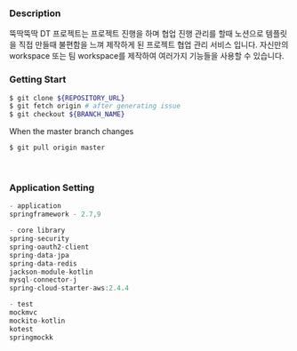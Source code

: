 ### Description
뚝딱뚝딱 DT 프로젝트는 프로젝트 진행을 하며 협업 진행 관리를 할때 노션으로 템플릿을 직접 만들때 불편함을 느껴 제작하게 된 프로젝트 협업 관리 
서비스 입니다. 자신만의 workspace 또는 팀 workspace를 제작하여 여러가지 기능들을 사용할 수 있습니다.


### Getting Start
```bash
$ git clone ${REPOSITORY_URL}
$ git fetch origin # after generating issue
$ git checkout ${BRANCH_NAME}
```

When the master branch changes
```bash
$ git pull origin master
```

<br>

### Application Setting
```a
- application 
springframework - 2.7,9

- core library
spring-security
spring-oauth2-client
spring-data-jpa
spring-data-redis
jackson-module-kotlin
mysql-connector-j
spring-cloud-starter-aws:2.4.4

- test
mockmvc
mockito-kotlin
kotest
springmockk
```

